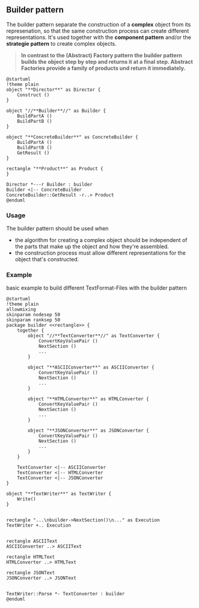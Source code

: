 ## Builder pattern

The builder pattern separate the construction of a **complex** object from its represenation, so that the same construction process can create different representations. It's used together with the **component pattern** and/or the **strategie pattern** to create complex objects.

> **In contrast to the (Abstract) Factory pattern the builder pattern builds the object step by step and returns it at a final step. Abstract Factories provide a family of products und return it immediately.**

```plantuml
@startuml
!theme plain
object "**Director**" as Director {
    Construct ()
}

object "//**Builder**//" as Builder {
    BuildPartA ()
    BuildPartB ()
}

object "**ConcreteBuilder**" as ConcreteBuilder {
    BuildPartA ()
    BuildPartB ()
    GetResult ()
}

rectangle "**Product**" as Product {
}

Director *---r Builder : builder
Builder <|-- ConcreteBuilder
ConcreteBuilder::GetResult -r..> Product
@enduml
```

### Usage

The builder pattern should be used when

* the algorithm for creating a complex object should be independent of the parts that make up the object and how they're assembled.
* the construction process must allow different representations for the object that's constructed.

### Example

basic example to build different TextFormat-Files with the builder 
pattern

```plantuml
@startuml
!theme plain
allowmixing
skinparam nodesep 50
skinparam ranksep 50
package builder <<rectangle>> {
    together {
        object "//**TextConverter**//" as TextConverter {
            ConvertKeyValuePair ()
            NextSection ()
            ...
        }

        object "**ASCIIConverter**" as ASCIIConverter {
            ConvertKeyValuePair ()
            NextSection ()
            ...
        }

        object "**HTMLConverter**" as HTMLConverter {
            ConvertKeyValuePair ()
            NextSection ()
            ...
        }

        object "**JSONConverter**" as JSONConverter {
            ConvertKeyValuePair ()
            NextSection ()
            ...
        }
    }

    TextConverter <|-- ASCIIConverter
    TextConverter <|-- HTMLConverter
    TextConverter <|-- JSONConverter
}

object "**TextWriter**" as TextWriter {
    Write()
}


rectangle "...\nbuilder->NextSection()\n..." as Execution
TextWriter +.. Execution 


rectangle ASCIIText
ASCIIConverter ..> ASCIIText 

rectangle HTMLText
HTMLConverter ..> HTMLText 

rectangle JSONText
JSONConverter ..> JSONText 


TextWriter::Parse *- TextConverter : builder
@enduml
```
